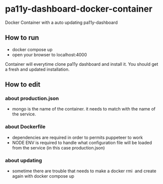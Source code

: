 # pa11y-dashboard-docker-container
Docker Container with a auto updating pa11y-dashboard

## How to run

* docker compose up
* open your browser to localhost:4000

Container will everytime clone pa11y dashboard and install it. You should get a fresh and updated installation.

## How to edit

### about production.json

* mongo is the name of the container. it needs to match with the name of the service.

### about Dockerfile

* dependencies are required in order to permits puppeteer to work
* NODE ENV is required to handle what configuration file will be loaded from the service (in this case production.json)

### about updating

* sometime there are trouble that needs to make a docker rmi <image> and create again with docker compose up


